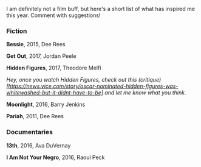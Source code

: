 I am definitely not a film buff, but here's a short list of what has inspired me this year.  Comment with suggestions!

### Fiction ### 
  
  **Bessie**, 2015, Dee Rees
  
  **Get Out**, 2017, Jordan Peele
  
  **Hidden Figures**, 2017, Theodore Melfi
  
  *Hey, once you watch Hidden Figures, check out this (critique)[https://news.vice.com/story/oscar-nominated-hidden-figures-was-whitewashed-but-it-didnt-have-to-be] and let me know what you think.*
  
  **Moonlight**, 2016, Barry Jenkins
  
  **Pariah**, 2011, Dee Rees
  
### Documentaries ###
  
  **13th**, 2016, Ava DuVernay
  
  **I Am Not Your Negro**, 2016, Raoul Peck

